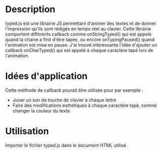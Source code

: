 # Description
typed.js est une librairie JS permettant d'animer des textes et de donner l'impression qu'ils sont rédigés en temps réel au clavier.
Cette librairie comportent différents callback comme onStringTyped() qui est appelé quand la chaine a finit d'être tapée, ou encore onTypingPaused() quand l'animation est mise en pause.
J'ai trouvé intéressante l'idée d'ajouter un callback onCharTyped() qui est appelé à chaque caractère tapé lors de l'animation.
# Idées d'application
Cette méthode de callback pourait être utilisée pour par exemple :
* Jouer un son de touche de clavier à chaque lettre
* Faire des modifications esthétiques à chaque caractère tapé, comme changer la couleur du texte
# Utilisation
Importer le fichier typed.js dans le document HTML utilisé.
